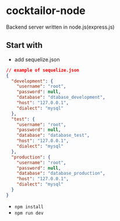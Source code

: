 # cocktailor-node
Backend server written in node.js(express.js)

## Start with
- add sequelize.json
````json
// example of sequelize.json
{
  "development": {
    "username": "root",
    "password": null,
    "database": "dtabase_development",
    "host": "127.0.0.1",
    "dialect": "mysql"
  },
  "test": {
    "username": "root",
    "password": null,
    "database": "database_test",
    "host": "127.0.0.1",
    "dialect": "mysql"
  },
  "production": {
    "username": "root",
    "password": null,
    "database": "database_production",
    "host": "127.0.0.1",
    "dialect": "mysql"
  }
}

````
- `npm install`
- `npm run dev`
